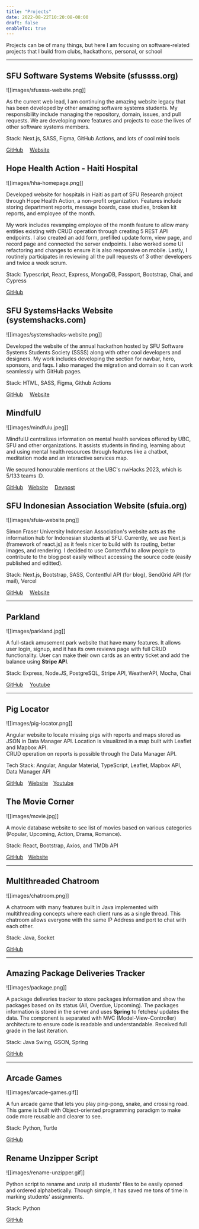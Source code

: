 ```yaml
---
title: "Projects"
date: 2022-08-22T10:20:08-08:00
draft: false
enableToc: true
---
```

Projects can be of many things, but here I am focusing on software-related projects that I build from clubs, hackathons, personal, or school

---

## SFU Software Systems Website (sfussss.org)
![[images/sfussss-website.png]]

As the current web lead, I am continuing the amazing website legacy that has been developed by other amazing software systems students. My responsibility include managing the repository, domain, issues, and pull requests. We are developing more features and projects to ease the lives of other software systems members.

Stack: Next.js, SASS, Figma, GitHub Actions, and lots of cool mini tools

<a target="_blank" href="https://github.com/ssss-sfu/ssss-sfu.github.io">GitHub</a>&emsp;
<a target="_blank" href="https://www.sfussss.org/">Website</a>

## Hope Health Action - Haiti Hospital
![[images/hha-homepage.png]]

Developed website for hospitals in Haiti as part of SFU Research project through Hope Health Action, a non-profit organization. Features include storing department reports, message boards, case studies, broken kit reports, and employee of the month. 

My work includes revamping employee of the month feature to allow many entities existing with CRUD operation through creating 5 REST API endpoints. I also created an add form, prefilled update form, view page, and record page and connected the server endpoints. I also worked some UI refactoring and changes to ensure it is also responsive on mobile. Lastly, I routinely participates in reviewing all the pull requests of 3 other developers and twice a week scrum.

Stack: Typescript, React, Express, MongoDB, Passport, Bootstrap, Chai, and Cypress

<a target="_blank" href="https://github.com/drbfraser/HHA-HaitiHospital">GitHub</a>

## SFU SystemsHacks Website (systemshacks.com)
![[images/systemshacks-website.png]]

Developed the website of the annual hackathon hosted by SFU Software Systems Students Society (SSSS) along with other cool developers and designers. My work includes developing the section for navbar, hero, sponsors, and faqs. I also managed the migration and domain so it can work seamlessly with GitHub pages.

Stack: HTML, SASS, Figma, Github Actions

<a target="_blank" href="https://github.com/ssss-sfu/2023-roothacks">GitHub</a>&emsp;
<a target="_blank" href="https://systemshacks.com/">Website</a>

## MindfulU

![[images/mindfulu.jpeg]]

MindfulU centralizes information on mental health services offered by UBC, SFU and other organizations. It assists students in finding, learning about and using mental health resources through features like a chatbot, meditation mode and an interactive services map.

We secured honourable mentions at the UBC's nwHacks 2023, which is 5/133 teams :D.

<a target="_blank" href="https://github.com/LenaWang03/NW-Hacks-2023">GitHub</a>&emsp;<a target="_blank" href="https://nw-hacks-2023.vercel.app/">Website</a>&emsp;
<a target="_blank" href="https://devpost.com/software/mindfulu-eo6fbg">Devpost</a>

## SFU Indonesian Association Website (sfuia.org)

![[images/sfuia-website.png]]

Simon Fraser University Indonesian Association's website acts as the information hub for Indonesian students at SFU. Currently, we use Next.js (framework of react.js) as it feels nicer to build with its routing, better images, and rendering. I decided to use Contentful to allow people to contribute to the blog post easily without accessing the source code (easily published and editted).

Stack: Next.js, Bootstrap, SASS, Contentful API (for blog), SendGrid API (for mail), Vercel

<a target="_blank" href="https://github.com/sfuia/sfuia-website">GitHub</a>&emsp;
<a target="_blank" href="https://www.sfuia.org/">Website</a>

---

## Parkland

![[images/parkland.jpg]]

A full-stack amusement park website that have many features. It allows user login, signup, and it has its own reviews page with full CRUD functionality. User can make their own cards as an entry ticket and add the balance using **Stripe API**.

Stack: Express, Node.JS, PostgreSQL, Stripe API, WeatherAPI, Mocha, Chai

<a target="_blank" href="https://github.com/brianrahadi/parkland">GitHub</a>&emsp;
<a target="_blank" href="https://www.youtube.com/watch?v=eMDrgqQ6-TY&list=PLsMwgYc1l_V03D-kKRaXcnumVEb8k8ot_&index=2">Youtube</a>

---

## Pig Locator

![[images/pig-locator.png]]

Angular website to locate missing pigs with reports and maps stored as JSON in Data Manager API. Location is visualized in a map built with Leaflet and Mapbox API. <br>
CRUD operation on reports is possible through the Data Manager API.

Tech Stack: Angular, Angular Material, TypeScript, Leaflet, Mapbox API, Data Manager API

<a target="_blank" href="https://github.com/brianrahadi/pig-locator">GitHub</a>&emsp;<a target="_blank" href="https://pig-locator.brianrahadi.com">Website</a>&emsp;<a target="_blank" href="https://www.youtube.com/watch?v=PiQZpUfYscM&ab_channel=BrianRahadi">Youtube</a>

## The Movie Corner

![[images/movie.jpg]]

A movie database website to see list of movies based on various categories (Popular, Upcoming, Action, Drama, Romance).

Stack: React, Bootstrap, Axios, and TMDb API

<a target="_blank" href="https://github.com/brianrahadi/movie-list"> GitHub</a>&emsp;<a target="_blank" href="https://movie-list-brianrahadi.vercel.app/">Website</a>

---

## Multithreaded Chatroom

![[images/chatroom.png]]

A chatroom with many features built in Java implemented with multithreading concepts where each client runs as a single thread. This chatroom allows everyone with the same IP Address and port to chat with each other.

Stack: Java, Socket

<a target="_blank" href="https://github.com/brianrahadi/java-multithreaded-chatroom"> GitHub</a>

---

## Amazing Package Deliveries Tracker

![[images/package.png]]

A package deliveries tracker to store packages information and show the packages based on its status (All, Overdue, Upcoming). The packages information is stored in the server and uses **Spring** to fetches/ updates the data. The component is separated with MVC (Model-View-Controller) architecture to ensure code is readable and understandable. Received full grade in the last iteration.

Stack: Java Swing, GSON, Spring

<a target="_blank" href="https://github.com/brianrahadi/package-tracker"> GitHub</a>

---

## Arcade Games

![[images/arcade-games.gif]]

A fun arcade game that lets you play ping-pong, snake, and crossing road. This game is built with Object-oriented programming paradigm to make code more reusable and clearer to see.

Stack: Python, Turtle

<a target="_blank" href="https://github.com/brianrahadi/arcade-games"> GitHub</a>

## Rename Unzipper Script

![[images/rename-unzipper.gif]]

Python script to rename and unzip all students' files to be easily opened and ordered alphabetically. Though simple, it has saved me tons of time in marking students' assignments.

Stack: Python

<a target="_blank" href="https://github.com/brianrahadi/rename-unzipper"> GitHub</a>
